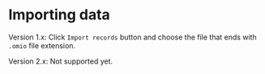 # Importing data

Version 1.x: Click `Import records` button and choose the file that ends with `.omio` file extension.

Version 2.x: Not supported yet.